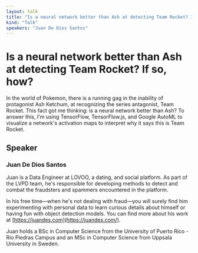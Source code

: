 ```yaml
---
layout: talk
title: "Is a neural network better than Ash at detecting Team Rocket? If so, how?"
kind: "Talk"
speakers: "Juan De Dios Santos"
---
```


# Is a neural network better than Ash at detecting Team Rocket? If so, how?

In the world of Pokemon, there is a running gag in the inability of protagonist Ash Ketchum, at recognizing the series antagonist, Team Rocket. This fact got me thinking: is a neural network better than Ash? To answer this, I'm using TensorFlow, TensorFlow.js, and Google AutoML to visualize a network's activation maps to interpret why it says this is Team Rocket.

## Speaker

### Juan De Dios Santos

Juan is a Data Engineer at LOVOO, a dating, and social platform. As part of the LVPD team, he's responsible for developing methods to detect and combat the fraudsters and spammers encountered in the platform.

In his free time—when he's not dealing with fraud—you will surely find him experimenting with personal data to learn curious details about himself or having fun with object detection models. You can find more about his work at [https://juandes.com](https://juandes.com/).

Juan holds a BSc in Computer Science from the University of Puerto Rico - Rio Piedras Campus and an MSc in Computer Science from Uppsala University in Sweden.
